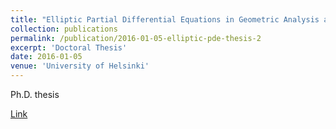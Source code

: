 ```yaml
---
title: "Elliptic Partial Differential Equations in Geometric Analysis and the Calculus of Variations"
collection: publications
permalink: /publication/2016-01-05-elliptic-pde-thesis-2
excerpt: 'Doctoral Thesis'
date: 2016-01-05
venue: 'University of Helsinki'
---
```

Ph.D. thesis

[Link](https://helda.helsinki.fi/handle/10138/159209)
